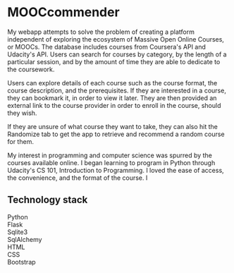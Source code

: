 # MOOCcommender

My webapp attempts to solve the problem of creating a platform independent of exploring the ecosystem of Massive Open Online Courses, or MOOCs.
The database includes courses from Coursera's API and Udacity's API. Users can search for courses by category, by the length of a particular session, and by the amount of time they are able to dedicate to the coursework.

Users can explore details of each course such as the course format, the course description, and the prerequisites. If they are interested in a course, they can bookmark it, in order to view it later. They are then provided an external link to the course provider in order to enroll in the course, should they wish. 

If they are unsure of what course they want to take, they can also hit the Randomize tab to get the app to retrieve and recommend a random course for them. 

My interest in programming and computer science was spurred by the courses available online. 
I began learning to program in Python through Udacity's CS 101, Introduction to Programming. 
I loved the ease of access, the convenience, and the format of the course. I 



## Technology stack  
Python  
Flask  
Sqlite3  
SqlAlchemy  
HTML  
CSS  
Bootstrap

